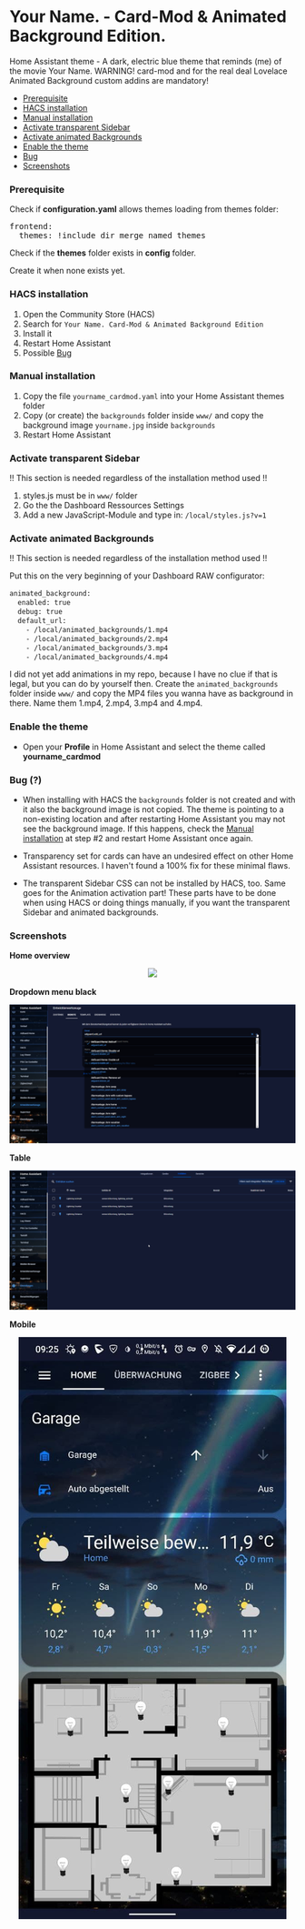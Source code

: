 # Your Name. - Card-Mod & Animated Background Edition.
Home Assistant theme - A dark, electric blue theme that reminds (me) of the movie Your Name.
WARNING! card-mod and for the real deal Lovelace Animated Background custom addins are mandatory!

* [Prerequisite](#prerequisite)
* [HACS installation](#hacs_installation)
* [Manual installation](#manual_installation)
* [Activate transparent Sidebar](#activate_transparent_sidebar)
* [Activate animated Backgrounds](#activate_animations)
* [Enable the theme](#enable_the_theme)
* [Bug](#bug)
* [Screenshots](#screenshots)

### <a name="prerequisite"></a>Prerequisite
Check if **configuration.yaml** allows themes loading from themes folder:   

<pre>
frontend:
  themes: !include_dir_merge_named themes
</pre>

Check if the **themes** folder exists in **config** folder.   

Create it when none exists yet.

### <a name="hacs_installation"></a>HACS installation

1. Open the Community Store (HACS)
2. Search for `Your Name. Card-Mod & Animated Background Edition`
3. Install it
4. Restart Home Assistant
5. Possible [Bug](#bug)

### <a name="manual_installation"></a>Manual installation

1. Copy the file `yourname_cardmod.yaml` into your Home Assistant themes folder
2. Copy (or create) the `backgrounds` folder inside `www/` and copy the background image `yourname.jpg` inside `backgrounds`
3. Restart Home Assistant

### <a name="activate_transparent_sidebar"></a>Activate transparent Sidebar

!! This section is needed regardless of the installation method used !!

1. styles.js must be in `www/` folder
2. Go the the Dashboard Ressources Settings
3. Add a new JavaScript-Module and type in: `/local/styles.js?v=1`

### <a name="activate_animations"></a>Activate animated Backgrounds

!! This section is needed regardless of the installation method used !!

Put this on the very beginning of your Dashboard RAW configurator:

```
animated_background:
  enabled: true
  debug: true
  default_url:
    - /local/animated_backgrounds/1.mp4
    - /local/animated_backgrounds/2.mp4
    - /local/animated_backgrounds/3.mp4
    - /local/animated_backgrounds/4.mp4
```

I did not yet add animations in my repo, because I have no clue if that is legal, but you can do by yourself then.
Create the `animated_backgrounds` folder inside `www/` and copy the MP4 files you wanna have as background in there.
Name them 1.mp4, 2.mp4, 3.mp4 and 4.mp4.

### <a name="enable_the_theme"></a>Enable the theme
- Open your **Profile** in Home Assistant and select the theme called **yourname_cardmod**

### <a name="bug"></a>Bug (?)
- When installing with HACS the `backgrounds` folder is not created and with it also the background image is not copied. The theme is pointing to a non-existing location and after restarting Home Assistant you may not see the background image. If this happens, check the [Manual installation](#manual_installation) at step #2 and restart Home Assistant once again.

- Transparency set for cards can have an undesired effect on other Home Assistant resources. I haven't found a 100% fix for these minimal flaws.

- The transparent Sidebar CSS can not be installed by HACS, too. Same goes for the Animation activation part! These parts have to be done when using HACS or doing things manually, if you want the transparent Sidebar and animated backgrounds.

### <a name="screenshots"></a>Screenshots
**Home overview**
<p align="center">
  <img src="https://raw.githubusercontent.com/dreimer1986/yourname_card_mod/master/images/animation.webp">
</p>

**Dropdown menu black**
<p align="center">
  <img src="https://raw.githubusercontent.com/dreimer1986/yourname_card_mod/master/images/dropdown.png">
</p>

**Table**
<p align="center">
  <img src="https://raw.githubusercontent.com/dreimer1986/yourname_card_mod/master/images/table.png">
</p>

**Mobile**
<p align="center">
  <img src="https://raw.githubusercontent.com/dreimer1986/yourname_card_mod/master/images/mobile.png">
</p>
